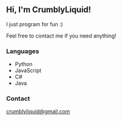 [website]: www.crumblyliquid.com
[youtube]: https://www.youtube.com/channel/UCitX269GR-0nT35ypZStdDg
[twitter]: https://twitter.com/CrumblyLiquid
[mail]: mailto:crumblyliquid@gmail.com

## Hi, I'm CrumblyLiquid!
I just program for fun :)

Feel free to contact me if you need anything!

### Languages
- Python
- JavaScript
- C#
- Java

### Contact
[crumblyliquid@gmail.com][mail]
